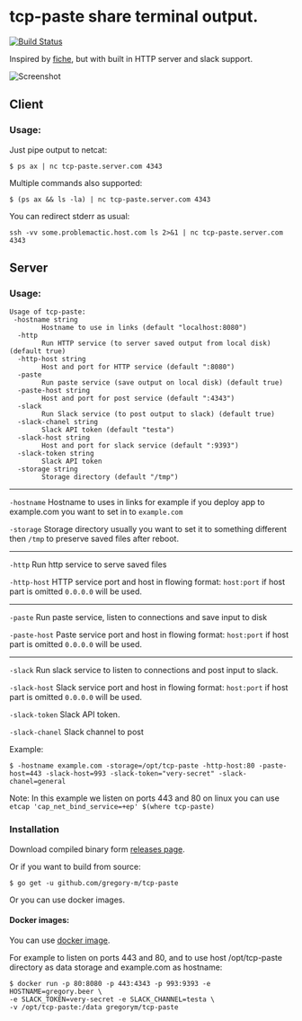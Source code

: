 # tcp-paste share terminal output.

[![Build Status](https://travis-ci.org/gregory-m/tcp-paste.svg?branch=master)](https://travis-ci.org/gregory-m/tcp-paste)

Inspired by [fiche](https://github.com/solusipse/fiche), but with built in HTTP server and slack support.

![Screenshot](https://i.imgur.com/gVMPnTY.gif "Logo Title Text 1")


## Client
### Usage:
Just pipe output to netcat:

```
$ ps ax | nc tcp-paste.server.com 4343
```

Multiple commands also supported:

```
$ (ps ax && ls -la) | nc tcp-paste.server.com 4343
```

You can redirect stderr as usual:

```
ssh -vv some.problemactic.host.com ls 2>&1 | nc tcp-paste.server.com 4343
```

## Server
### Usage:
```
Usage of tcp-paste:
 -hostname string
    	Hostname to use in links (default "localhost:8080")
  -http
    	Run HTTP service (to server saved output from local disk) (default true)
  -http-host string
    	Host and port for HTTP service (default ":8080")
  -paste
    	Run paste service (save output on local disk) (default true)
  -paste-host string
    	Host and port for post service (default ":4343")
  -slack
    	Run Slack service (to post output to slack) (default true)
  -slack-chanel string
    	Slack API token (default "testa")
  -slack-host string
    	Host and port for slack service (default ":9393")
  -slack-token string
    	Slack API token
  -storage string
    	Storage directory (default "/tmp")
```

---
``-hostname`` Hostname to uses in links for example if you deploy app to example.com you want to set in to ``example.com``

``-storage`` Storage directory usually you want to set it to something different then ``/tmp`` to preserve saved files after reboot.

---

``-http`` Run http service to serve saved files

``-http-host`` HTTP service port and host in flowing format: ``host:port`` if host part is omitted ``0.0.0.0`` will be used.

---
``-paste`` Run paste service, listen to connections and save input to disk

``-paste-host`` Paste service port and host in flowing format: ``host:port`` if host part is omitted ``0.0.0.0`` will be used.

---
``-slack`` Run slack service to listen to connections and post input to slack.

``-slack-host`` Slack service port and host in flowing format: ``host:port`` if host part is omitted ``0.0.0.0`` will be used.

``-slack-token`` Slack API token.

``-slack-chanel`` Slack channel to post




Example:

```
$ -hostname example.com -storage=/opt/tcp-paste -http-host:80 -paste-host=443 -slack-host=993 -slack-token="very-secret" -slack-chanel=general
```
Note: In this example we listen on ports 443 and 80 on linux you can use ``etcap 'cap_net_bind_service=+ep' $(where tcp-paste)``

### Installation
Download compiled binary form [releases page](http://github.com/gregory-m/tcp-paste/releases).

Or if you want to build from source:

```
$ go get -u github.com/gregory-m/tcp-paste
```

Or you can use docker images.

#### Docker images:
You can use [docker image](https://hub.docker.com/r/gregorym/tcp-paste/).



For example to listen on ports 443 and 80, and to use host /opt/tcp-paste directory as data storage and example.com as hostname:

```
$ docker run -p 80:8080 -p 443:4343 -p 993:9393 -e HOSTNAME=gregory.beer \
-e SLACK_TOKEN=very-secret -e SLACK_CHANNEL=testa \
-v /opt/tcp-paste:/data gregorym/tcp-paste
```

